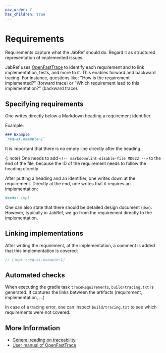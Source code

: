```yaml
---
nav_order: 7
has_children: true
---
```

# Requirements

Requirements capture what the JabRef should do.
Regard it as structured representation of implemented issues.

JabRef uses [OpenFastTrace](https://github.com/itsallcode/openfasttrace) to identify each requirement and to link implementation, tests, and more to it.
This enables forward and backward tracing.
For instance, questions like: "How is the requirement implemented?" (forward trace) or "Which requirement lead to this implementation?" (backward trace).

## Specifying requirements

One writes directly below a Markdown heading a requirement identifier.

Example:

```markdown
### Example
`req~ai.example~1`
```

It is important that there is no empty line directly after the heading.

{: note}
One needs to add `<!-- markdownlint-disable-file MD022 -->` to the end of the file, because the ID of the requirement needs to follow the heading directly.

After putting a heading and an identifier, one writes down at the requirement.
Directly at the end, one writes that it requires an implementation:

```markdown
Needs: impl
```

One can also state that there should be detailed design document (`dsn`).
However, typically in JabRef, we go from the requirement directly to the implementation.

## Linking implementations

After writing the requirement, at the implementation, a comment is added that this implementation is covered:

```java
// [impl->req~ai.example~1]
```

## Automated checks

When executing the gradle task `traceRequirements`, `build/tracing.txt` is generated.
It captures the links between the artifacts (requirement, implementation, ...)

In case of a tracing error, one can inspect `build/tracing.txt` to see which requirements were not covered.

## More Information

- [General reading on traceability](https://www.sodiuswillert.com/en/blog/implementing-requirements-traceability-in-systems-software-engineering)
- [User manual of OpenFastTrace](https://github.com/itsallcode/openfasttrace/blob/main/doc/user_guide.md)
